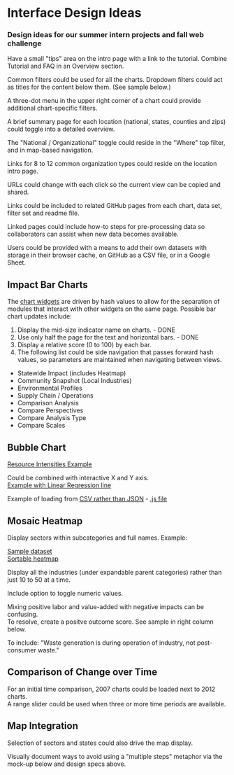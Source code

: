 
# Interface Design Ideas

### Design ideas for our summer intern projects and fall web challenge

Have a small "tips" area on the intro page with a link to the tutorial.
Combine Tutorial and FAQ in an Overview section.  

Common filters could be used for all the charts.  Dropdown filters could act as titles for the content below them. (See sample below.)  

A three-dot menu in the upper right corner of a chart could provide additional chart-specific filters.   

A brief summary page for each location (national, states, counties and zips) could toggle into a detailed overview.  

The "National / Organizational" toggle could reside in the "Where" top filter, and in map-based navigation.  

Links for 8 to 12 common organization types could reside on the location intro page.  

URLs could change with each click so the current view can be copied and shared.   

Links could be included to related GitHub pages from each chart, data set, filter set and readme file.  

Linked pages could include how-to steps for pre-processing data so collaborators can assist when new data becomes available.  

Users could be provided with a means to add their own datasets with storage in their browser cache, on GitHub as a CSV file, or in a Google Sheet.  


## Impact Bar Charts

The <a href="https://modelearth.github.io/eeio/charts">chart widgets</a> are driven by hash values to allow for the separation of modules that interact with other widgets on the same page. Possible bar chart updates include: 

1. Display the mid-size indicator name on charts. - DONE
2. Use only half the page for the text and horizontal bars. - DONE
3. Display a relative score (0 to 100) by each bar.
4. The following list could be side navigation that passes forward hash values, so parameters are maintained when navigating between views. 

- Statewide Impact (includes Heatmap)
- Community Snapshot (Local Industries)
- Environmental Profiles
- Supply Chain / Operations
- Comparison Analysis
- Compare Perspectives
- Compare Analysis Type
- Compare Scales

  


## Bubble Chart

[Resource Intensities Example](https://public.tableau.com/profile/john.sherwood#!/vizhome/USEEIOAnalysis/Dashboard1)

Could be combined with interactive X and Y axis.  
[Example with Linear Regression line](https://bl.ocks.org/mph006/e225e45e044dcf89c222)  

Example of loading from [CSV rather than JSON](https://model.earth/tw-charts/regression/index.html) - [.js file](https://model.earth/tw-charts/regression/js/regression.js)  


## Mosaic Heatmap

Display sectors within subcategories and full names.  Example:

[Sample dataset](https://model.earth/community/start/dataset)  
[Sortable heatmap](https://model.earth/community/start/dataset/sortable.html)  

Display all the industries (under expandable parent categories) rather than just 10 to 50 at a time.  

Include option to toggle numeric values. 

Mixing positive labor and value-added with negative impacts can be confusing.  
To resolve, create a positve outcome score. See sample in right column below.  

To include: "Waste generation is during operation of industry, not post-consumer waste."  


## Comparison of Change over Time

For an initial time comparison, 2007 charts could be loaded next to 2012 charts.  
A range slider could be used when three or more time periods are available.


## Map Integration

Selection of sectors and states could also drive the map display.

Visually document ways to avoid using a "multiple steps" metaphor via the mock-up below and design specs above. 

<!--
Show feedback button, etc.
Place "Feedback", Download" and "Print" icons in a top menu. 

## Operations vs Suppliers

Would it be more intitive to have the Operations on the left side?  

 


To follow up on:

Embeddable version:
https://model.earth/community/map/starter/embed.html 

When possible, pre-process chart data into a single CSV file. 

Note that "Supply Chain/Operations" button does not work on "Comparison Analysis"

Checkboxes can not be clicked on "Compare Perspectives" page.

Rename "Analysis Settings" to "More filters"

A slider could be used to compare change in 5 year steps. A means to set a range could be provided. 

Provide a means to project the most recent 5-year period before full data is available.  

We can provide easy starters by avoiding React for some of the modules.
The embed-map.js module is an example of loading dependent D3 and Leaflet javascript files.
-->


